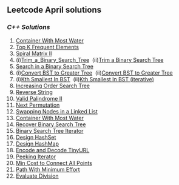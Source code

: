 ## Leetcode April solutions

### <em> C++ Solutions </em>
1. [Container With Most Water](/April2022/C++/Container_With_Most_Water.cpp) 
2. [Top K Frequent Elements](/April2022/C++/Top_K_Frequent_Elements.cpp)
3. [Spiral Matrix II](/April2022/C++/Spiral_Matrix.cpp)
4. (i)[Trim_a_Binary_Search_Tree](/April2022/C++/Trim_a_Binary_Search_Tree.cpp)
   &nbsp;(ii)[Trim a Binary Search Tree](/April2022/C%2B%2B/Trim_a_BST.cpp)
5. [Search in a Binary Search Tree](/April2022/C%2B%2B/Search_in_a_binarySearchTree.cpp)
6. (i)[Convert BST to Greater Tree](/April2022/C++/Convert_BST_to_Greater_Tree.cpp)
   &nbsp;(ii)[Convert BST to Greater Tree](/April2022/C%2B%2B/Convert_BST_to_greater_tree.cpp)
7. (i)[Kth Smallest In BST](/April2022/C++/Kth_Smallest_In_BST.cpp) &nbsp;(ii)[Kth Smallest In BST (iterative)](/April2022/C++/kth_smallest_ele_iterative.cpp)
8. [Increasing Order Search Tree](/April2022/C%2B%2B/Increasing_Order_Seach_Tree.cpp)
9. [Reverse String](/April2022/C%2B%2B/reverse_string.cpp)
10. [Valid Palindrome II](/April2022/C%2B%2B/valid-palindrome-ii.cpp)
11. [Next Permutation](/April2022/C%2B%2B/next_permutation.cpp)
12. [Swapping Nodes in a Linked List](/April2022/C%2B%2B/swapping_nodes_in_a_ll.cpp)
13. [Container With Most Water](/April2022/C%2B%2B/conatiner_with_most_water.cpp)
14. [Recover Binary Search Tree](/April2022/C%2B%2B/recover_BST.cpp)
15. [Binary Search Tree Iterator](/April2022/C%2B%2B/BST_iterator.cpp)
16. [Design HashSet](/April2022/C%2B%2B/Design_hashSet.cpp)
17. [Design HashMap](/April2022/C%2B%2B/Design_hashMap.cpp)
18. [Encode and Decode TinyURL](/April2022/C%2B%2B/enocode_decodeTinyURL.cpp)
19. [Peeking Iterator](/April2022/C%2B%2B/peeking_iter.cpp)
20. [Min Cost to Connect All Points](/April2022/C%2B%2B/min_cost_to_conn.cpp)
21. [Path With Minimum Effort](/April2022/C%2B%2B/path_w_minEffort.cpp)
22. [Evaluate Division](/April2022/C%2B%2B/evalutediv.cpp)




